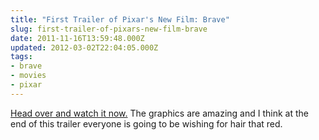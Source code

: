```yaml
---
title: "First Trailer of Pixar's New Film: Brave"
slug: first-trailer-of-pixars-new-film-brave
date: 2011-11-16T13:59:48.000Z
updated: 2012-03-02T22:04:05.000Z
tags:
- brave
- movies
- pixar
---
```


<a href="http://trailers.apple.com/trailers/disney/brave/">Head over and watch it now.</a>  The graphics are amazing and I think at the end of this trailer everyone is going to be wishing for hair that red.
